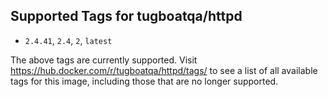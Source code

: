 ## Supported Tags for tugboatqa/httpd

* `2.4.41`, `2.4`, `2`, `latest`

The above tags are currently supported. Visit https://hub.docker.com/r/tugboatqa/httpd/tags/ to see a list of all available tags for this image, including those that are no longer supported.

